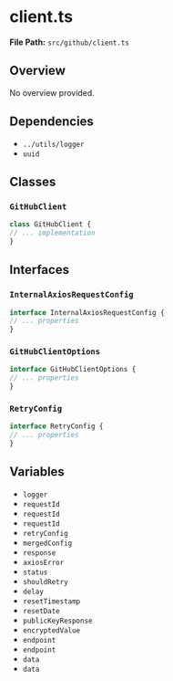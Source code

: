 # client.ts

**File Path:** `src/github/client.ts`

## Overview

No overview provided.

## Dependencies

- `../utils/logger`
- `uuid`

## Classes

### `GitHubClient`

```typescript
class GitHubClient {
// ... implementation
}
```

## Interfaces

### `InternalAxiosRequestConfig`

```typescript
interface InternalAxiosRequestConfig {
// ... properties
}
```

### `GitHubClientOptions`

```typescript
interface GitHubClientOptions {
// ... properties
}
```

### `RetryConfig`

```typescript
interface RetryConfig {
// ... properties
}
```

## Variables

- `logger`
- `requestId`
- `requestId`
- `requestId`
- `retryConfig`
- `mergedConfig`
- `response`
- `axiosError`
- `status`
- `shouldRetry`
- `delay`
- `resetTimestamp`
- `resetDate`
- `publicKeyResponse`
- `encryptedValue`
- `endpoint`
- `endpoint`
- `data`
- `data`

